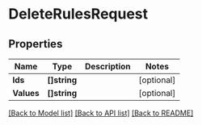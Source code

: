# DeleteRulesRequest

## Properties

Name | Type | Description | Notes
------------ | ------------- | ------------- | -------------
**Ids** | **[]string** |  | [optional] 
**Values** | **[]string** |  | [optional] 

[[Back to Model list]](../README.md#documentation-for-models) [[Back to API list]](../README.md#documentation-for-api-endpoints) [[Back to README]](../README.md)


